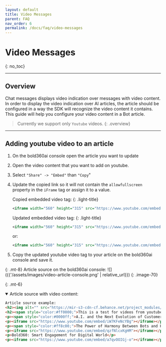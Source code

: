 ```yaml
---
layout: default
title: Video Messages 
parent: FAQ
nav_order: 6
permalink: /docs/faq/video-messages
---
```


# Video Messages
{: no_toc}

---

## Overview
Chat messages displays video indication over messages with video content.    
In order to display the video indication over AI articles, the article should be configured in a way the SDK will recognize the video content it contains.    
This guide will help you configure your video content in a Bot article. 
> Currently we support only `Youtube` videos. 
{: .overview}

---

## Adding youtube video to an article

1. On the bold360ai console open the article you want to update

2. Open the video content that you want to add on youtube.

3. Select `"Share" -> "Embed"` than `"Copy`"

4. Update the copied link so it will not contain the `allowfullscreen` property in the `iFrame` tag or assign it to a value.

    Copied embedded video tag:
    {: .light-title}
    ```xml
    <iframe width="560" height="315" src="https://www.youtube.com/embed/veuyO0Mf3EQ" title="YouTube video player" frameborder="0" allow="accelerometer; autoplay; clipboard-write; encrypted-media; gyroscope; picture-in-picture" allowfullscreen></iframe>
    ```

    Updated embedded video tag:
    {: .light-title}
    ```xml
    <iframe width="560" height="315" src="https://www.youtube.com/embed/veuyO0Mf3EQ" title="YouTube video player" frameborder="0" allow="accelerometer; autoplay; clipboard-write; encrypted-media; gyroscope; picture-in-picture"></iframe>
    ```
    or:
    ```xml
    <iframe width="560" height="315" src="https://www.youtube.com/embed/veuyO0Mf3EQ" title="YouTube video player" frameborder="0" allow="accelerometer; autoplay; clipboard-write; encrypted-media; gyroscope; picture-in-picture" allowfullscreen=""></iframe>
    ```

6. Copy the updated youtube video tag to your article on the bold360ai console and save it.


{: .mt-8}
Article source on the bold360ai console:
![]({{'/assets/images/video-article-console.png' | relative_url}})
{: .image-70}

{: .mt-6}
<details open markdown="block"> 
    
<summary>Article source with video content:</summary>
    
```html
Article source example:
<h2><img alt="" src="https://mir-s3-cdn-cf.behance.net/project_modules/disp/98f67512129037.56d6fccde4698.png" style="width: 400px; height: 400px;" /></h2>
<h2><span style="color:#ff0000;">This is a test for videos from youtube</span></h2>
<p><span style="color:#0000ff;">A.I. and the Next Evolution of Customer Service:</span></p>
<p><iframe src="https://www.youtube.com/embed/iW7KFeNcYBg"></iframe></p>
<p><span style="color:#ff8c00;">The Power of Harmony Between Bots and Humans:</span></p>
<p><iframe src="https://www.youtube.com/embed/qzfNlcxKgHM"></iframe></p>
<p>Bold360: Smart Engagement for Digital World</p>
<p><iframe src="https://www.youtube.com/embed/a7qvOOIGj-o"></iframe></p>
```
</details>
